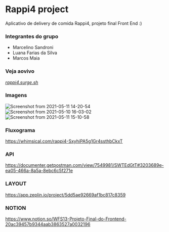 

# Rappi4 project

Aplicativo de delivery de comida Rappi4, projeto final Front End :)

### Integrantes do grupo
* Marcelino Sandroni
* Luana Farias da Silva
* Marcos Maia

### Veja aovivo
*[rappi4.surge.sh](http://rappi4.surge.sh/)*

### Imagens
![Screenshot from 2021-05-11 14-20-54](https://user-images.githubusercontent.com/7757352/117860380-9cae2980-b266-11eb-8e08-fdd7e1f8c1bc.png)
![Screenshot from 2021-05-10 16-03-02](https://user-images.githubusercontent.com/7757352/117711227-5646c500-b1a9-11eb-89de-848b8a96867e.png)
![Screenshot from 2021-05-11 15-10-58](https://user-images.githubusercontent.com/7757352/117864491-41326a80-b26b-11eb-9b8a-fd8ad07b03b3.png)


### Fluxograma
https://whimsical.com/rappi4-SxyhiPA5g1Gr4ssthbCkxT

### API
https://documenter.getpostman.com/view/7549981/SWTEdGtT#3203689e-ea05-466a-8a5a-8ebc6c5f271e

### LAYOUT
https://app.zeplin.io/project/5dd5ae92669af1bc817c8359

### NOTION
https://www.notion.so/WFS13-Projeto-Final-do-Frontend-20ac39457b9344aab3863527a0032196
